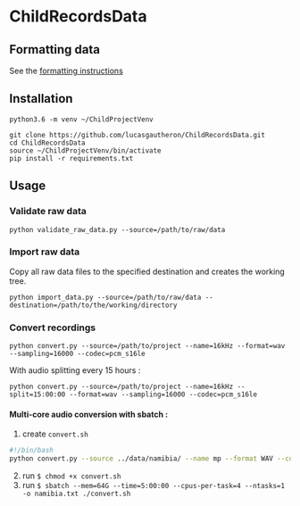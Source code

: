 # ChildRecordsData

## Formatting data

See the [formatting instructions](http://sciencestechniques.fr/ChildRecordsData/FORMATTING.html)

## Installation

```
python3.6 -m venv ~/ChildProjectVenv

git clone https://github.com/lucasgautheron/ChildRecordsData.git
cd ChildRecordsData
source ~/ChildProjectVenv/bin/activate
pip install -r requirements.txt
```

## Usage

### Validate raw data

```
python validate_raw_data.py --source=/path/to/raw/data
```

### Import raw data

Copy all raw data files to the specified destination and creates the working tree.

```
python import_data.py --source=/path/to/raw/data --destination=/path/to/the/working/directory
```

### Convert recordings

```
python convert.py --source=/path/to/project --name=16kHz --format=wav --sampling=16000 --codec=pcm_s16le
```

With audio splitting every 15 hours :

```
python convert.py --source=/path/to/project --name=16kHz --split=15:00:00 --format=wav --sampling=16000 --codec=pcm_s16le
```

#### Multi-core audio conversion with sbatch :

1. create `convert.sh`
```bash
#!/bin/bash
python convert.py --source ../data/namibia/ --name mp --format WAV --codec pcm_s16le --sampling 16000 --threads 4
```
2. run `$ chmod +x convert.sh`
3. run `$ sbatch --mem=64G --time=5:00:00 --cpus-per-task=4 --ntasks=1 -o namibia.txt ./convert.sh`